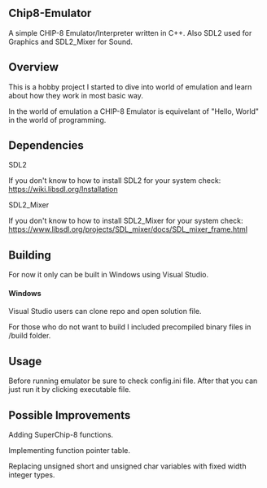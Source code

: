 ## Chip8-Emulator
A simple CHIP-8 Emulator/Interpreter written in C++. Also SDL2 used for Graphics and SDL2_Mixer for Sound.

## Overview
This is a hobby project I started to dive into world of emulation and learn about how they work in most basic way.

In the world of emulation a CHIP-8 Emulator is equivelant of "Hello, World" in the world of programming.

## Dependencies
SDL2

If you don't know to how to install SDL2 for your system check:
https://wiki.libsdl.org/Installation


SDL2_Mixer

If you don't know to how to install SDL2_Mixer for your system check:
https://www.libsdl.org/projects/SDL_mixer/docs/SDL_mixer_frame.html

## Building
For now it only can be built in Windows using Visual Studio.
  #### Windows
   Visual Studio users can clone repo and open solution file.


For those who do not want to build I included precompiled binary files in /build folder.

## Usage 
Before running emulator be sure to check config.ini file.
After that you can just run it by clicking executable file.


## Possible Improvements
Adding SuperChip-8 functions.

Implementing function pointer table.

Replacing unsigned short and unsigned char variables with fixed width integer types.
